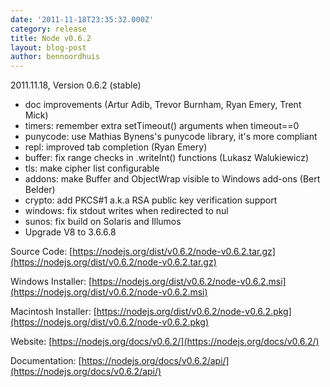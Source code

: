 ```yaml
---
date: '2011-11-18T23:35:32.000Z'
category: release
title: Node v0.6.2
layout: blog-post
author: bennoordhuis
---
```


2011.11.18, Version 0.6.2 (stable)

- doc improvements (Artur Adib, Trevor Burnham, Ryan Emery, Trent Mick)
- timers: remember extra setTimeout() arguments when timeout==0
- punycode: use Mathias Bynens's punycode library, it's more compliant
- repl: improved tab completion (Ryan Emery)
- buffer: fix range checks in .writeInt() functions (Lukasz Walukiewicz)
- tls: make cipher list configurable
- addons: make Buffer and ObjectWrap visible to Windows add-ons (Bert Belder)
- crypto: add PKCS#1 a.k.a RSA public key verification support
- windows: fix stdout writes when redirected to nul
- sunos: fix build on Solaris and Illumos
- Upgrade V8 to 3.6.6.8

Source Code: [https://nodejs.org/dist/v0.6.2/node-v0.6.2.tar.gz](https://nodejs.org/dist/v0.6.2/node-v0.6.2.tar.gz)

Windows Installer: [https://nodejs.org/dist/v0.6.2/node-v0.6.2.msi](https://nodejs.org/dist/v0.6.2/node-v0.6.2.msi)

Macintosh Installer: [https://nodejs.org/dist/v0.6.2/node-v0.6.2.pkg](https://nodejs.org/dist/v0.6.2/node-v0.6.2.pkg)

Website: [https://nodejs.org/docs/v0.6.2/](https://nodejs.org/docs/v0.6.2/)

Documentation: [https://nodejs.org/docs/v0.6.2/api/](https://nodejs.org/docs/v0.6.2/api/)
